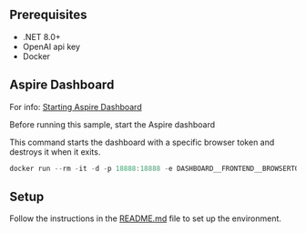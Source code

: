 ## Prerequisites

- .NET 8.0+
- OpenAI api key
- Docker

## Aspire Dashboard

For info: [Starting Aspire Dashboard](https://learn.microsoft.com/en-us/dotnet/aspire/fundamentals/dashboard/standalone?tabs=bash#start-the-dashboard)

Before running this sample, start the Aspire dashboard

This command starts the dashboard with a specific browser token and destroys it when it exits.

```powershell
docker run --rm -it -d -p 18888:18888 -e DASHBOARD__FRONTEND__BROWSERTOKEN=2f917b9650cf62ef50dfab3bc5fccc29 -p 4317:18889 --name aspire-dashboard mcr.microsoft.com/dotnet/aspire-dashboard:9.0
```

## Setup

Follow the instructions in the [README.md](../../README.md) file to set up the environment.